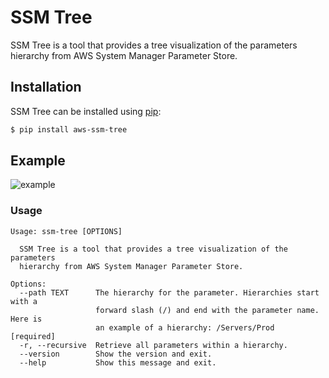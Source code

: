 # SSM Tree

SSM Tree is a tool that provides a tree visualization of the parameters hierarchy from AWS System Manager Parameter Store.

## Installation

SSM Tree can be installed using [pip](https://pip.pypa.io/en/stable/):

```bash
$ pip install aws-ssm-tree
```

## Example

![example](https://user-images.githubusercontent.com/2822509/52456988-751a1380-2bbc-11e9-9865-38761b394b8e.png)

### Usage

```
Usage: ssm-tree [OPTIONS]

  SSM Tree is a tool that provides a tree visualization of the parameters
  hierarchy from AWS System Manager Parameter Store.

Options:
  --path TEXT      The hierarchy for the parameter. Hierarchies start with a
                   forward slash (/) and end with the parameter name. Here is
                   an example of a hierarchy: /Servers/Prod  [required]
  -r, --recursive  Retrieve all parameters within a hierarchy.
  --version        Show the version and exit.
  --help           Show this message and exit.
```